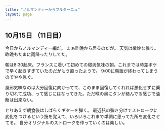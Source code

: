 ```yaml
---
title: "ノルマンディーからブルターニュ"
layout: page	
---
```


## 10月15日 （11日目）

今日からノルマンディー編だ。
まぁ昨晩から居るのだが。
天気は微妙な曇り。昨晩もたまに雨降ったりしてた。

朝は8:30起床。フランスに着いて初めての寝坊気味の朝。これまでは時差ボケで早く起きすぎていたのだがもう直ったようで。
9:00に朝飯が終わってしまうのでやや急ぐ。

風邪気味なのは大分回復に向かってて、このまま回復してくれれば悪化せずに乗り切れて成功、って感じにはなってきた。ただ喉の奥にタンが絡んでる感じで油断は出来ない。

とりあえず朝食後はしばらくギターを弾く。
最近弦の弾き分けでストロークに変化をつけるという技を覚えて、いろいろこれまで単調に思ってた所を変化させてる。
自分オリジナルのストロークを作っていくのは楽しい。

